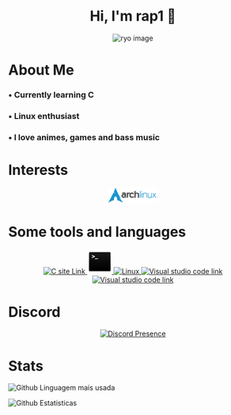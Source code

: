 <!-- Profile -->
<div align="center">
  <h1> Hi, I'm rap1 👋 </h1>

  <img src="/resources/ryo-surprise" alt="ryo image" width="700">
</div>

<!-- About -->
<div align="left">
  <h1>About Me</h1>

  <h3>• Currently learning C </h3>
  <h3>• Linux enthusiast </h3>
  <h3>• I love animes, games and bass music </h3>
</div>

<!-- Interests -->
<div align="center">
  <h1 align="left">Interests</h1>
  
  <a href="https://archlinux.org/" target="_blank" rel="noreferrer"> <img src="/resources/archlinux.png" alt="Arch Linux Link" width="20%" height="20%"> </a>
</div>

<!-- Tools -->
<div align="center">
  <h1 align="left">Some tools and languages</h1>

  <p>
    <a href="https://www.learn-c.org/">
      <img src="https://skillicons.dev/icons?i=c" alt="C site Link">
    </a>
    <a href="https://www.gnu.org/software/bash/" target="_blank" rel="noreferrer">
      <img src="/resources/terminal.png" alt="Linux Bash info" width="50" height="50">
    </a>
    <a href="https://linux.org/" target="_blank" rel="noreferrer">
      <img src="https://skillicons.dev/icons?i=linux" alt="Linux">
    </a>
    <a href="https://code.visualstudio.com/" target="_blank" rel="noreferrer">
      <img src="https://skillicons.dev/icons?i=vscode" alt="Visual studio code link">
    </a>
    <a href="https://python.org/" target="_blank" rel="noreferrer">
      <img src="https://skillicons.dev/icons?i=py" alt="Visual studio code link">
    </a>
  </p>
</div>

<!-- Discord -->
<div align="center">
    <h1 align="left">Discord</h1>
    <a href="https://discord.com/users/535152853560328202" target="_blank" rel="noreferrer">
        <img src="https://lanyard.cnrad.dev/api/535152853560328202?showDisplayName=true&idleMessage=Problably%20Sleeping...&borderRadius=30px" alt="Discord Presence">
    </a>
</div>

<!-- Stats -->
<div>
  <h1>Stats</h1>
  <p>
    <img src="https://github-readme-stats.vercel.app/api/top-langs/?username=srcrapi&hide=css&layout=compact&locale=en&langs_count=6&count_private=true&theme=dracula&hide_border=true" alt="Github Linguagem mais usada"></p>
  <p>
    <img src="https://github-readme-stats.vercel.app/api?username=srcrapi&show_icons=true&theme=dracula&count_private=true" alt="Github Estatisticas">
  </p>
</div>
